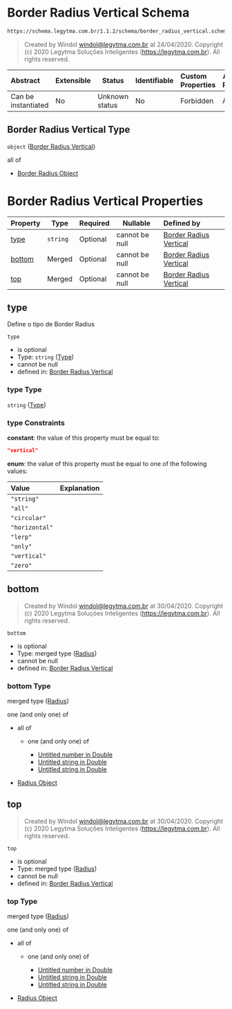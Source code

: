 # Border Radius Vertical Schema

```txt
https://schema.legytma.com.br/1.1.2/schema/border_radius_vertical.schema.json
```




> Created by Windol [windol@legytma.com.br](mailto:windol@legytma.com.br) at 24/04/2020.
> Copyright (c) 2020 Legytma Soluções Inteligentes (<https://legytma.com.br>). All rights reserved.
>

| Abstract            | Extensible | Status         | Identifiable | Custom Properties | Additional Properties | Access Restrictions | Defined In                                                                                                |
| :------------------ | ---------- | -------------- | ------------ | :---------------- | --------------------- | ------------------- | --------------------------------------------------------------------------------------------------------- |
| Can be instantiated | No         | Unknown status | No           | Forbidden         | Allowed               | none                | [border_radius_vertical.schema.json](../schema/border_radius_vertical.schema.json) |

## Border Radius Vertical Type

`object` ([Border Radius Vertical](border_radius_vertical.md))

all of

-   [Border Radius Object](border_radius-oneof-border-radius-object.md)

# Border Radius Vertical Properties

| Property          | Type     | Required | Nullable       | Defined by                                                                                                                                                                 |
| :---------------- | -------- | -------- | -------------- | :------------------------------------------------------------------------------------------------------------------------------------------------------------------------- |
| [type](#type)     | `string` | Optional | cannot be null | [Border Radius Vertical](border_radius_geometry-definitions-type.md) |
| [bottom](#bottom) | Merged   | Optional | cannot be null | [Border Radius Vertical](border_radius_all-properties-radius.md)                   |
| [top](#top)       | Merged   | Optional | cannot be null | [Border Radius Vertical](border_radius_all-properties-radius.md)                      |

## type

Define o tipo de Border Radius


`type`

-   is optional
-   Type: `string` ([Type](border_radius_geometry-definitions-type.md))
-   cannot be null
-   defined in: [Border Radius Vertical](border_radius_geometry-definitions-type.md)

### type Type

`string` ([Type](border_radius_geometry-definitions-type.md))

### type Constraints

**constant**: the value of this property must be equal to:

```json
"vertical"
```

**enum**: the value of this property must be equal to one of the following values:

| Value          | Explanation |
| :------------- | ----------- |
| `"string"`     |             |
| `"all"`        |             |
| `"circular"`   |             |
| `"horizontal"` |             |
| `"lerp"`       |             |
| `"only"`       |             |
| `"vertical"`   |             |
| `"zero"`       |             |

## bottom




> Created by Windol [windol@legytma.com.br](mailto:windol@legytma.com.br) at 30/04/2020.
> Copyright (c) 2020 Legytma Soluções Inteligentes (<https://legytma.com.br>). All rights reserved.
>

`bottom`

-   is optional
-   Type: merged type ([Radius](border_radius_all-properties-radius.md))
-   cannot be null
-   defined in: [Border Radius Vertical](border_radius_all-properties-radius.md)

### bottom Type

merged type ([Radius](border_radius_all-properties-radius.md))

one (and only one) of

-   all of

    -   one (and only one) of

        -   [Untitled number in Double](double-oneof-0.md)
        -   [Untitled string in Double](double-oneof-1.md)
        -   [Untitled string in Double](double-oneof-2.md)
-   [Radius Object](radius-oneof-radius-object.md)

## top




> Created by Windol [windol@legytma.com.br](mailto:windol@legytma.com.br) at 30/04/2020.
> Copyright (c) 2020 Legytma Soluções Inteligentes (<https://legytma.com.br>). All rights reserved.
>

`top`

-   is optional
-   Type: merged type ([Radius](border_radius_all-properties-radius.md))
-   cannot be null
-   defined in: [Border Radius Vertical](border_radius_all-properties-radius.md)

### top Type

merged type ([Radius](border_radius_all-properties-radius.md))

one (and only one) of

-   all of

    -   one (and only one) of

        -   [Untitled number in Double](double-oneof-0.md)
        -   [Untitled string in Double](double-oneof-1.md)
        -   [Untitled string in Double](double-oneof-2.md)
-   [Radius Object](radius-oneof-radius-object.md)
